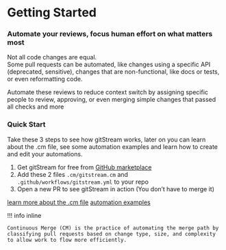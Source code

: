 # Getting Started

### Automate your reviews, focus human effort on what matters most

Not all code changes are equal.  
Some pull requests can be automated, like changes using a specific API (deprecated, sensitive), changes that are non-functional, like docs or tests, or even reformatting code.  
  
Automate these reviews to reduce context switch by assigning specific people to review, approving, or even merging simple changes that passed all checks and more


### Quick Start

Take these 3 steps to see how gitStream works, later on you can learn about the .cm file, see some automation examples and learn how to create and edit your automations.

1. Get gitStream for free from [GitHub marketplace](https://github.com/marketplace/gitstream-by-linearb)
2. Add these 2 files `.cm/gitstream.cm` and `.github/workflows/gitstream.yml` to your repo
3. Open a new PR to see gitStream in action (You don’t have to merge it)

[learn more about the .cm file](20_cm-schema.md)
[automation examples](31_examples.md)

!!! info inline

    Continuous Merge (CM) is the practice of automating the merge path by classifying pull requests based on change type, size, and complexity to allow work to flow more efficiently.